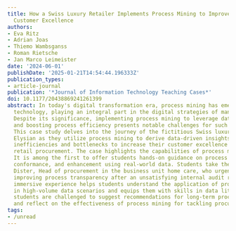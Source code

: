 ```yaml
---
title: How a Swiss Luxury Retailer Implements Process Mining to Improve Data-Driven
  Customer Excellence
authors:
- Eva Ritz
- Adrian Joas
- Thiemo Wambsganss
- Roman Rietsche
- Jan Marco Leimeister
date: '2024-06-01'
publishDate: '2025-01-21T14:54:44.196333Z'
publication_types:
- article-journal
publication: '*Journal of Information Technology Teaching Cases*'
doi: 10.1177/20438869241261399
abstract: In today's digital transformation era, process mining has emerged as a crucial
  technology, playing an integral part in the digital strategies of many organizations.
  Despite its significance, implementing process mining to leverage data-driven decision-making
  and boosting process efficiency presents notable challenges for such companies.
  This case study delves into the journey of the fictitious Swiss luxury retailer
  Elysian as they utilize process mining to derive data-driven insights on process
  inefficiencies and bottlenecks to increase their customer excellence for online
  retail procurement. The case highlights the capabilities of process mining for organizations.
  It is among the first to offer students hands-on guidance on process discovery,
  conformance, and enhancement using real-world data. Students take the role of Lisa
  Dister, Head of procurement in the business unit home care, who urgently requires
  improving process transparency after an unsatisfying internal audit result. This
  immersive experience helps students understand the application of process mining
  in high-volume data scenarios and equips them with skills in data literacy. Moreover,
  students are challenged to suggest recommendations for long-term process optimization
  and reflect on the effectiveness of process mining for tackling procurement issues.
tags:
- /unread
---
```

